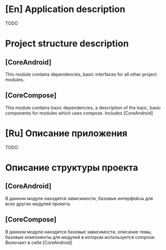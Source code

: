 
# [En] Application description

TODO

# Project structure description

## [CoreAndroid]
This module contains dependencies, basic interfaces for all other project modules.

## [СoreСompose]
This module contains basic dependencies, a description of the topic, basic components for modules
which uses compose. Includes [CoreAndroid]

# [Ru] Описание приложения

TODO

# Описание структуры проекта

## [CoreAndroid]
В данном модуле находятся зависимости, базовые интерфейсы для всех других модулей проекта.

## [CoreCompose]
В данном модуле находятся базовые зависимости, описание темы, базовые компоненты для модулей
в котором используется compose. Включает в себя [CoreAndroid]


